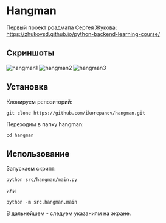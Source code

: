 # Hangman

Первый проект роадмапа Сергея Жукова:
https://zhukovsd.github.io/python-backend-learning-course/

## Скриншоты
![hangman1](https://github.com/user-attachments/assets/b8c1d6fa-dd89-4d52-8ecb-f815d13ae086)
![hangman2](https://github.com/user-attachments/assets/009797a3-e371-43d5-8224-72edf069490f)
![hangman3](https://github.com/user-attachments/assets/8d8da85d-6c55-4bcb-9c9f-48e68b237e0b)

## Установка

Клонируем репозиторий:
```shell
git clone https://github.com/ikorepanov/hangman.git
```

Переходим в папку hangman:
```shell
cd hangman
```

## Использование

Запускаем скрипт:
```shell
python src/hangman/main.py
```

или

```shell
python -m src.hangman.main
```

В дальнейшем - следуем указаниям на экране.
